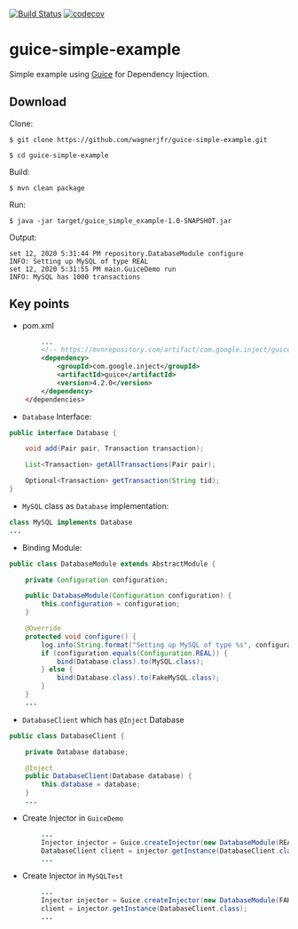 [![Build Status](https://travis-ci.org/wagnerjfr/guice-simple-example.svg?branch=master)](https://travis-ci.org/wagnerjfr/guice-simple-example)
[![codecov](https://codecov.io/gh/wagnerjfr/guice-simple-example/branch/travis-ci/graph/badge.svg?token=D3IQCDGQHS)](https://codecov.io/gh/wagnerjfr/guice-simple-example)

# guice-simple-example
Simple example using [Guice](https://github.com/google/guice) for Dependency Injection.

## Download
Clone:
```
$ git clone https://github.com/wagnerjfr/guice-simple-example.git

$ cd guice-simple-example
```
Build:
```
$ mvn clean package
```
Run:
```
$ java -jar target/guice_simple_example-1.0-SNAPSHOT.jar
```
Output:
```
set 12, 2020 5:31:44 PM repository.DatabaseModule configure
INFO: Setting up MySQL of type REAL
set 12, 2020 5:31:55 PM main.GuiceDemo run
INFO: MySQL has 1000 transactions
```

## Key points
- pom.xml
```xml
        ...
        <!-- https://mvnrepository.com/artifact/com.google.inject/guice -->
        <dependency>
            <groupId>com.google.inject</groupId>
            <artifactId>guice</artifactId>
            <version>4.2.0</version>
        </dependency>
    </dependencies>
```
- `Database` Interface:
```java
public interface Database {

    void add(Pair pair, Transaction transaction);

    List<Transaction> getAllTransactions(Pair pair);

    Optional<Transaction> getTransaction(String tid);
}
```
- `MySQL` class as `Database` implementation:
```java
class MySQL implements Database
...
```
- Binding Module:
```java
public class DatabaseModule extends AbstractModule {

    private Configuration configuration;

    public DatabaseModule(Configuration configuration) {
        this.configuration = configuration;
    }

    @Override
    protected void configure() {
        log.info(String.format("Setting up MySQL of type %s", configuration));
        if (configuration.equals(Configuration.REAL)) {
            bind(Database.class).to(MySQL.class);
        } else {
            bind(Database.class).to(FakeMySQL.class);
        }
    }
    ...
```
- `DatabaseClient` which has `@Inject` Database
```java
public class DatabaseClient {

    private Database database;

    @Inject
    public DatabaseClient(Database database) {
        this.database = database;
    }
    ...
```
- Create Injector in `GuiceDemo`
```java
        ...
        Injector injector = Guice.createInjector(new DatabaseModule(REAL));
        DatabaseClient client = injector.getInstance(DatabaseClient.class);
        ...
```
- Create Injector in `MySQLTest`
```java
        ...
        Injector injector = Guice.createInjector(new DatabaseModule(FAKE));
        client = injector.getInstance(DatabaseClient.class);
        ...
```
